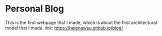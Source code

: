 # Personal Blog
This is the first webpage that I made, which is about the first architectural model that I made.
link: https://helenawsu.github.io/blog/
